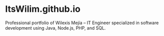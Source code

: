 # ItsWilim.github.io
Professional portfolio of Wilexis Mejía – IT Engineer specialized in software development using Java, Node.js, PHP, and SQL.
